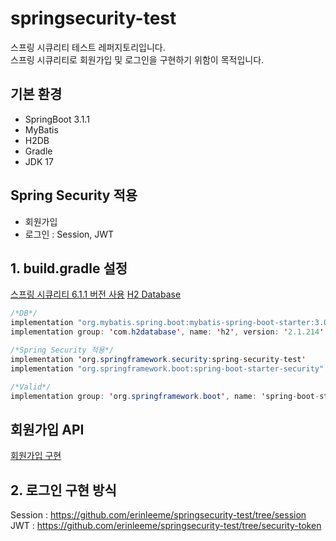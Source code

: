 # springsecurity-test
스프링 시큐리티 테스트 레퍼지토리입니다. <br>
스프링 시큐리티로 회원가입 및 로그인을 구현하기 위함이 목적입니다.
<br>

## 기본 환경
- SpringBoot 3.1.1
- MyBatis
- H2DB
- Gradle
- JDK 17 <br>

## Spring Security 적용
- 회원가입
- 로그인 : Session, JWT

## 1. build.gradle 설정
[스프링 시큐리티 6.1.1 버전 사용](https://spring.io/projects/spring-security#learn)
[H2 Database](https://github.com/erinleeme/springsecurity-test/wiki/H2-Database)

```java
/*DB*/
implementation "org.mybatis.spring.boot:mybatis-spring-boot-starter:3.0.2"
implementation group: 'com.h2database', name: 'h2', version: '2.1.214'

/*Spring Security 적용*/
implementation 'org.springframework.security:spring-security-test'
implementation "org.springframework.boot:spring-boot-starter-security"

/*Valid*/
implementation group: 'org.springframework.boot', name: 'spring-boot-starter-validation', version: '3.1.0'
```

## 회원가입 API
[회원가입 구현](https://github.com/erinleeme/springsecurity-test/wiki/%ED%9A%8C%EC%9B%90%EA%B0%80%EC%9E%85-API)

## 2. 로그인 구현 방식
Session : https://github.com/erinleeme/springsecurity-test/tree/session <br>
JWT : https://github.com/erinleeme/springsecurity-test/tree/security-token
